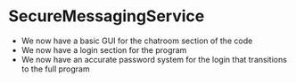 # SecureMessagingService
- We now have a basic GUI for the chatroom section of the code
- We now have a login section for the program
- We now have an accurate password system for the login that transitions to the full program
